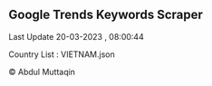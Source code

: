 

## Google Trends Keywords Scraper 
 
Last Update 20-03-2023 , 08:00:44

Country List :
VIETNAM.json



© Abdul Muttaqin 
